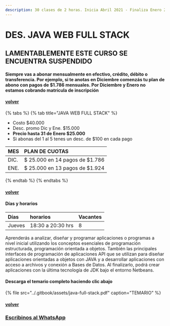 ```yaml
---
description: 30 clases de 2 horas. Inicia Abril 2021 - Finaliza Enero 2022
---
```


# DES. JAVA WEB FULL STACK

## LAMENTABLEMENTE ESTE CURSO SE ENCUENTRA SUSPENDIDO

#### Siempre vas a abonar mensualmente en efectivo, crédito, débito o transferencia. Por ejemplo, si te anotas en Diciembre comenzás tu plan de abono con pagos de $1.786 mensuales. Por Diciembre y Enero no estamos cobrando matrícula de inscripción

#### [volver](../)

{% tabs %}
{% tab title="JAVA WEB FULL STACK" %}
* Costo $40.000
* Desc. promo Dic y Ene. $15.000
* **Precio hasta 31 de Enero $25.000**
* Si abonas del 1 al 5 tenes un desc. de $100 en cada pago

| MES | PLAN DE CUOTAS |
| :--- | :--- |
| DIC. | $ 25.000 en 14 pagos de $1.786 |
| ENE. | $ 25.000 en 13 pagos de $1.924 |
{% endtab %}
{% endtabs %}

#### [volver](../)

#### Días y horarios

| Días | horarios | Vacantes |
| :--- | :--- | :--- |
| Jueves | 18:30 a 20:30 hrs | 8 |

Aprenderás a analizar, diseñar y programar aplicaciones o programas a nivel inicial utilizando los conceptos esenciales de programación estructurada, programación orientada a objetos. También las principales interfaces de programación de aplicaciones API que se utilizan para diseñar aplicaciones orientadas a objetos con JAVA y a desarrollar aplicaciones con acceso a archivos y conexión a Bases de Datos. Al finalizarlo, podrá crear aplicaciones con la última tecnología de JDK bajo el entorno Netbeans.

#### Descarga el temario completo haciendo clic abajo

{% file src="../.gitbook/assets/java-full-stack.pdf" caption="TEMARIO" %}

#### [volver](../)

### [Escribinos al WhatsApp](http://wa.me/5491164622877?text=Me%20interesa%20el%20curso%20de%20Java%20Full)

